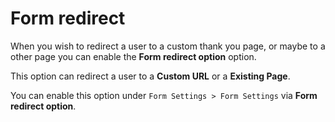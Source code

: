 # Form redirect

When you wish to redirect a user to a custom thank you page, or maybe to a other page you can enable the **Form redirect option** option.

This option can redirect a user to a **Custom URL** or a **Existing Page**.

You can enable this option under `Form Settings > Form Settings` via **Form redirect option**.
